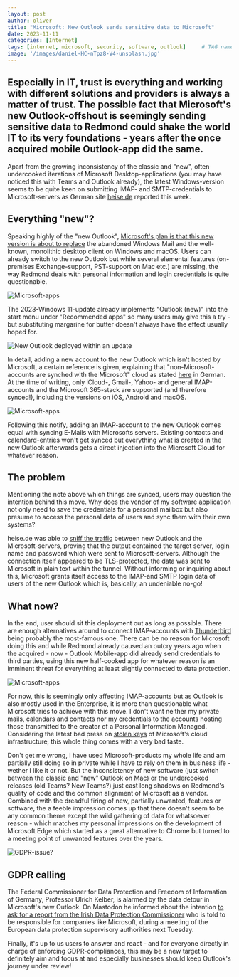 ```yaml
---
layout: post
author: oliver
title: "Microsoft: New Outlook sends sensitive data to Microsoft"
date: 2023-11-11
categories: [Internet]
tags: [internet, microsoft, security, software, outlook]     # TAG names should always be lowercase
image: '/images/daniel-HC-nTpz8-V4-unsplash.jpg'
---
```


## Especially in IT, trust is everything and working with different solutions and providers is always a matter of trust. The possible fact that Microsoft's new Outlook-offshout is seemingly sending sensitive data to Redmond could shake the world IT to its very foundations - years after the once acquired mobile Outlook-app did the same. 

Apart from the growing inconsistency of the classic and "new", often undercooked iterations of Microsoft Desktop-applications (you may have noticed this with Teams and Outlook already), the latest Windows-version seems to be quite keen on submitting IMAP- and SMTP-credentials to Microsoft-servers as German site [heise.de](https://www.heise.de/news/Microsoft-krallt-sich-Zugangsdaten-Achtung-vorm-neuen-Outlook-9357691.html) reported this week.

## Everything "new"?

Speaking highly of the "new Outlook", [Microsoft's plan is that this new version is about to replace](https://techcommunity.microsoft.com/t5/outlook-blog/things-to-look-forward-to-in-the-new-outlook-for-windows/ba-p/3975602) the abandoned Windows Mail and the well-known, monolithic desktop client on Windows and macOS. Users can already switch to the new Outlook but while several elemental features (on-premises Exchange-support, PST-support on Mac etc.) are missing, the way Redmond deals with personal information and login credentials is quite questionable.

![Microsoft-apps](../images/New_Outlook_Welcome.jpg)

The 2023-Windows 11-update already implements "Outlook (new)" into the start menu under "Recommended apps" so many users may give this a try - but substituting margarine for butter doesn't always have the effect usually hoped for. 

![New Outlook deployed within an update](../images/new_outlook_win11.jpg)

In detail, adding a new account to the new Outlook which isn't hosted by Microsoft, a certain reference is given, explaining that "non-Microsoft-accounts are synched with the Microsoft" cloud as stated [here](https://support.microsoft.com/de-de/office/synchronisieren-ihres-kontos-in-outlook-mit-der-microsoft-cloud-985f9e19-d308-4e85-9d1d-0c6f32f8e981?ui=de-de&rs=de-de&ad=de) in German. At the time of writing, only iCloud-, Gmail-, Yahoo- and general IMAP-accounts and the Microsoft 365-stack are supported (and therefore synced!), including the versions on iOS, Android and macOS. 

![Microsoft-apps](../images/new_outlook_sync_warning.jpg)

Following this notify, adding an IMAP-account to the new Outlook comes equal with syncing E-Mails with Microsofts servers. Existing contacts and calendard-entries won't get synced but everything what is created in the new Outlook afterwards gets a direct injection into the Microsoft Cloud for whatever reason.

## The problem

Mentioning the note above which things are synced, users may question the intention behind this move. Why does the vendor of my software application not only need to save the credentials for a personal mailbox but also presume to access the personal data of users and sync them with their own systems?

heise.de was able to [sniff the traffic](https://www.heise.de/news/Microsoft-lays-hands-on-login-data-Beware-of-the-new-Outlook-9358925.html) between new Outlook and the Microsoft-servers, proving that the output contained the target server, login name and password which were sent to Microsoft-servers. Although the connection itself appeared to be TLS-protected, the data was sent to Microsoft in plain text within the tunnel. Without informing or inquiring about this, Microsoft grants itself access to the IMAP-and SMTP login data of users of the new Outlook which is, basically, an undeniable no-go!

## What now?

In the end, user should sit this deployment out as long as possible. There are enough alternatives around to connect IMAP-accounts with [Thunderbird](https://www.thunderbird.net/) being probably the most-famous one. There can be no reason for Microsoft doing this and while Redmond already caused an outcry years ago when the acquired - now - Outlook Mobile-app did already send credentials to third parties, using this new half-cooked app for whatever reason is an imminent threat for everything at least slightly connected to data protection.

![Microsoft-apps](../images/matthew-manuel-BhLSBX-0rnM-unsplash.jpg)

For now, this is seemingly only affecting IMAP-accounts but as Outlook is also mostly used in the Enterprise, it is more than questionable what Microsoft tries to achieve with this move. I don't want neither my private mails, calendars and contacts nor my credentials to the accounts hosting those transmitted to the creator of a Personal Information Managed. Considering the latest bad press on [stolen keys](https://www.bleepingcomputer.com/news/microsoft/hackers-stole-microsoft-signing-key-from-windows-crash-dump/) of Microsoft's cloud infrastructure, this whole thing comes with a very bad taste.

Don't get me wrong, I have used Microsoft-products my whole life and am partially still doing so in private while I have to rely on them in business life - wether I like it or not. But the inconsistency of new software (just switch between the classic and "new" Outlook on Mac) or the undercooked releases (old Teams? New Teams?) just cast long shadows on Redmond's quality of code and the common alignment of Microsoft as a vendor. Combined with the dreadful firing of new, partially unwanted, features or software, the a feeble impression comes up that there doesn't seem to be any common theme except the wild gathering of data for whatsoever reason - which matches my personal impressions on the development of Microsoft Edge which started as a great alternative to Chrome but turned to a  meeting point of unwanted features over the years.

![GDPR-issue?](../images/new_outlook_bfdi.jpg)

## GDPR calling

The Federal Commissioner for Data Protection and Freedom of Information of Germany, Professor Ulrich Kelber, is alarmed by the data detour in Microsoft's new Outlook. On Mastodon he informed about the intention [to ask for a report from the Irish Data Protection Commissioner](https://social.bund.de/@bfdi/111381793883035665) who is told to be responsible for companies like Microsoft, during a meeting of the European data protection supervisory authorities next Tuesday.

Finally, it's up to us users to answer and react - and for everyone directly in charge of enforcing GDPR-compliances, this may be a new target to definitely aim and focus at and especially businesses should keep Outlook's journey under review!